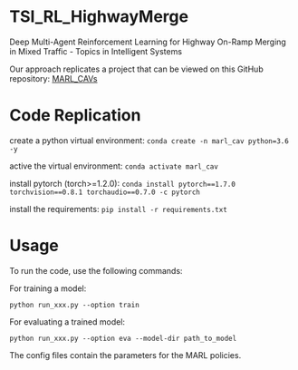 # TSI_RL_HighwayMerge
Deep Multi-Agent Reinforcement Learning for Highway On-Ramp Merging in Mixed Traffic - Topics in Intelligent Systems

Our approach replicates a project that can be viewed on this GitHub repository: [MARL_CAVs](https://github.com/DongChen06/MARL_CAVs?tab=readme-ov-file)

# Code Replication
create a python virtual environment: `conda create -n marl_cav python=3.6 -y`


active the virtual environment: `conda activate marl_cav`


install pytorch (torch>=1.2.0): `conda install pytorch==1.7.0 torchvision==0.8.1 torchaudio==0.7.0 -c pytorch`


install the requirements: `pip install -r requirements.txt`

# Usage
To run the code, use the following commands:

For training a model:

`python run_xxx.py --option train`

For evaluating a trained model:

`python run_xxx.py --option eva --model-dir path_to_model`

The config files contain the parameters for the MARL policies.


